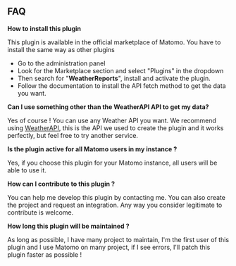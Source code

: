 ## FAQ

__How to install this plugin__

This plugin is available in the official marketplace of Matomo. You have to install the same way as other plugins
- Go to the administration panel
- Look for the Marketplace section and select "Plugins" in the dropdown
- Then search for "**WeatherReports**", install and activate the plugin.
- Follow the documentation to install the API fetch method to get the data you want.

__Can I use something other than the WeatherAPI API to get my data?__

Yes of course ! You can use any Weather API you want.
We recommend using [WeatherAPI](https://www.weatherapi.com/), this is the API we used to create the plugin and it works perfectly, but feel free to try another service.

__Is the plugin active for all Matomo users in my instance ?__

Yes, if you choose this plugin for your Matomo instance, all users will be able to use it.

__How can I contribute to this plugin ?__

You can help me develop this plugin by contacting me. You can also create the project and request an integration. Any way you consider legitimate to contribute is welcome.

__How long this plugin will be maintained ?__

As long as possible, I have many project to maintain, I'm the first user of this plugin and I use Matomo on many project, if I see errors, I'll patch this plugin faster as possible !